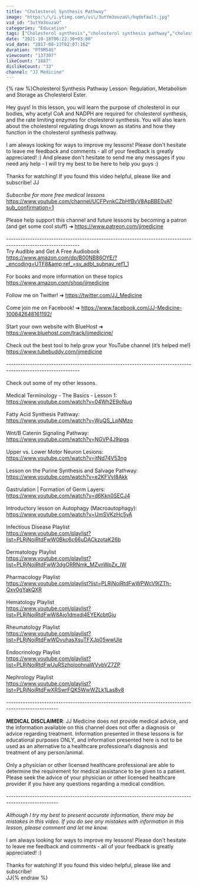 ```yaml
---
title: "Cholesterol Synthesis Pathway"
image: "https:\/\/i.ytimg.com\/vi\/3utYm3ouzaU\/hqdefault.jpg"
vid_id: "3utYm3ouzaU"
categories: "Education"
tags: ["Cholesterol synthesis","cholesterol synthesis pathway","cholesterol biosynthesis"]
date: "2021-10-18T06:22:30+03:00"
vid_date: "2017-08-13T02:07:16Z"
duration: "PT9M54S"
viewcount: "137307"
likeCount: "1887"
dislikeCount: "33"
channel: "JJ Medicine"
---
```

{% raw %}Cholesterol Synthesis Pathway Lesson: Regulation, Metabolism and Storage as Cholesterol Ester.<br /><br />Hey guys! In this lesson, you will learn the purpose of cholesterol in our bodies, why acetyl CoA and NADPH are required for cholesterol synthesis, and the rate limiting enzymes for cholesterol synthesis. You will also learn about the cholesterol regulating drugs known as statins and how they function in the cholesterol synthesis pathway. <br /><br />I am always looking for ways to improve my lessons! Please don't hesitate to leave me feedback and comments - all of your feedback is greatly appreciated! :) And please don't hesitate to send me any messages if you need any help - I will try my best to be here to help you guys :)<br /><br />Thanks for watching! If you found this video helpful, please like and subscribe! JJ<br /><br />*Subscribe for more free medical lessons* <a rel="nofollow" target="blank" href="https://www.youtube.com/channel/UCFPvnkCZbHfBvV8ApBBE0vA?sub_confirmation=1">https://www.youtube.com/channel/UCFPvnkCZbHfBvV8ApBBE0vA?sub_confirmation=1</a><br /><br />Please help support this channel and future lessons by becoming a patron (and get some cool stuff) ➜ <a rel="nofollow" target="blank" href="https://www.patreon.com/jjmedicine">https://www.patreon.com/jjmedicine</a><br /><br />-------------------------------------------------------------------------------------------------------------<br />Try Audible and Get A Free Audiobook <br /><a rel="nofollow" target="blank" href="https://www.amazon.com/dp/B00NB86OYE/?_encoding=UTF8&amp;ref_=sv_adbl_subnav_ref1_1">https://www.amazon.com/dp/B00NB86OYE/?_encoding=UTF8&amp;ref_=sv_adbl_subnav_ref1_1</a><br /><br />For books and more information on these topics <br /><a rel="nofollow" target="blank" href="https://www.amazon.com/shop/jjmedicine">https://www.amazon.com/shop/jjmedicine</a><br /><br />Follow me on Twitter! ➜ <a rel="nofollow" target="blank" href="https://twitter.com/JJ_Medicine">https://twitter.com/JJ_Medicine</a><br /><br />Come join me on Facebook! ➜ <a rel="nofollow" target="blank" href="https://www.facebook.com/JJ-Medicine-100642648161192/">https://www.facebook.com/JJ-Medicine-100642648161192/</a><br /><br />Start your own website with BlueHost ➜ <a rel="nofollow" target="blank" href="https://www.bluehost.com/track/jjmedicine/">https://www.bluehost.com/track/jjmedicine/</a><br /><br />Check out the best tool to help grow your YouTube channel (it’s helped me!)<br /><a rel="nofollow" target="blank" href="https://www.tubebuddy.com/jjmedicine">https://www.tubebuddy.com/jjmedicine</a><br /><br />-------------------------------------------------------------------------------------------------------------<br /><br />Check out some of my other lessons.<br /><br />Medical Terminology - The Basics - Lesson 1:<br /><a rel="nofollow" target="blank" href="https://www.youtube.com/watch?v=04Wh2E9oNug">https://www.youtube.com/watch?v=04Wh2E9oNug</a><br /><br />Fatty Acid Synthesis Pathway:<br /><a rel="nofollow" target="blank" href="https://www.youtube.com/watch?v=WuQS_LpNMzo">https://www.youtube.com/watch?v=WuQS_LpNMzo</a><br /><br />Wnt/B Catenin Signaling Pathway: <br /><a rel="nofollow" target="blank" href="https://www.youtube.com/watch?v=NGVP4J9jpgs">https://www.youtube.com/watch?v=NGVP4J9jpgs</a><br /><br />Upper vs. Lower Motor Neuron Lesions:<br /><a rel="nofollow" target="blank" href="https://www.youtube.com/watch?v=itNd74V53ng">https://www.youtube.com/watch?v=itNd74V53ng</a><br /><br />Lesson on the Purine Synthesis and Salvage Pathway:<br /><a rel="nofollow" target="blank" href="https://www.youtube.com/watch?v=e2KFVvI8Akk">https://www.youtube.com/watch?v=e2KFVvI8Akk</a><br /><br />Gastrulation | Formation of Germ Layers:<br /><a rel="nofollow" target="blank" href="https://www.youtube.com/watch?v=d6Kkn0SECJ4">https://www.youtube.com/watch?v=d6Kkn0SECJ4</a><br /><br />Introductory lesson on Autophagy (Macroautophagy):<br /><a rel="nofollow" target="blank" href="https://www.youtube.com/watch?v=UmSVKzHc5yA">https://www.youtube.com/watch?v=UmSVKzHc5yA</a><br /><br />Infectious Disease Playlist<br /><a rel="nofollow" target="blank" href="https://www.youtube.com/playlist?list=PLRjNoiRtdFwW0Bkc6c66uDACkzotaK26b">https://www.youtube.com/playlist?list=PLRjNoiRtdFwW0Bkc6c66uDACkzotaK26b</a><br /><br />Dermatology Playlist<br /><a rel="nofollow" target="blank" href="https://www.youtube.com/playlist?list=PLRjNoiRtdFwW3dgORRNmk_MZvnWpZx_lW">https://www.youtube.com/playlist?list=PLRjNoiRtdFwW3dgORRNmk_MZvnWpZx_lW</a><br /><br />Pharmacology Playlist<br /><a rel="nofollow" target="blank" href="https://www.youtube.com/playlist?list=PLRjNoiRtdFwWPWcV9lZTh-Qxv0gYakQXR">https://www.youtube.com/playlist?list=PLRjNoiRtdFwWPWcV9lZTh-Qxv0gYakQXR</a><br /><br />Hematology Playlist<br /><a rel="nofollow" target="blank" href="https://www.youtube.com/playlist?list=PLRjNoiRtdFwW8Ajo1dmxdj4EYEKcbtGju">https://www.youtube.com/playlist?list=PLRjNoiRtdFwW8Ajo1dmxdj4EYEKcbtGju</a><br /><br />Rheumatology Playlist<br /><a rel="nofollow" target="blank" href="https://www.youtube.com/playlist?list=PLRjNoiRtdFwWDvuhasXsuTFXJp05wwUle">https://www.youtube.com/playlist?list=PLRjNoiRtdFwWDvuhasXsuTFXJp05wwUle</a><br /><br />Endocrinology Playlist<br /><a rel="nofollow" target="blank" href="https://www.youtube.com/playlist?list=PLRjNoiRtdFwUuRSzhploohnaWVvbVZ7ZP">https://www.youtube.com/playlist?list=PLRjNoiRtdFwUuRSzhploohnaWVvbVZ7ZP</a><br /><br />Nephrology Playlist<br /><a rel="nofollow" target="blank" href="https://www.youtube.com/playlist?list=PLRjNoiRtdFwXRSwrFQK5WwWZLk1Las8v8">https://www.youtube.com/playlist?list=PLRjNoiRtdFwXRSwrFQK5WwWZLk1Las8v8</a><br /><br />----------------------------------------------------------------------------------------------------<br /><br />**MEDICAL DISCLAIMER**: JJ Medicine does not provide medical advice, and the information available on this channel does not offer a diagnosis or advice regarding treatment. Information presented in these lessons is for educational purposes ONLY, and information presented here is not to be used as an alternative to a healthcare professional’s diagnosis and treatment of any person/animal. <br /><br />Only a physician or other licensed healthcare professional are able to determine the requirement for medical assistance to be given to a patient. Please seek the advice of your physician or other licensed healthcare provider if you have any questions regarding a medical condition. <br /><br />----------------------------------------------------------------------------------------------------<br /><br />*Although I try my best to present accurate information, there may be mistakes in this video. If you do see any mistakes with information in this lesson, please comment and let me know.*<br /><br />I am always looking for ways to improve my lessons! Please don't hesitate to leave me feedback and comments - all of your feedback is greatly appreciated! :) <br /><br />Thanks for watching! If you found this video helpful, please like and subscribe! <br />JJ{% endraw %}
